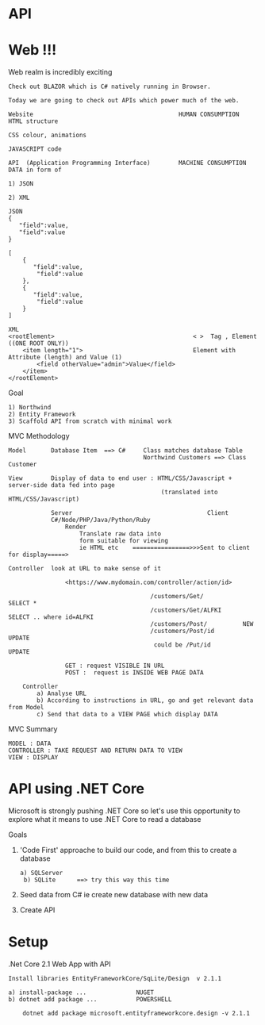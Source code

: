 # API

# Web !!!

Web realm is incredibly exciting

```
Check out BLAZOR which is C# natively running in Browser.

Today we are going to check out APIs which power much of the web.

Website 										HUMAN CONSUMPTION 	 HTML structure
																	 CSS colour, animations
																	 JAVASCRIPT code

API  (Application Programming Interface) 		MACHINE CONSUMPTION  DATA in form of
																		1) JSON 
																		2) XML  

JSON 
{
   "field":value,
   "field":value
}

[
	{
	   "field":value,
   		"field":value
	},
	{
	   "field":value,
   		"field":value
	}
]

XML
<rootElement>  										< >  Tag , Element  ((ONE ROOT ONLY))
	<item length="1">                               Element with Attribute (length) and Value (1)
		<field otherValue="admin">Value</field>
	</item>
</rootElement>
```

Goal

```
1) Northwind
2) Entity Framework
3) Scaffold API from scratch with minimal work
```

MVC Methodology

```
Model  		Database Item  ==> C#     Class matches database Table
									  Northwind Customers ==> Class Customer

View 		Display of data to end user : HTML/CSS/Javascript + server-side data fed into page
										   (translated into HTML/CSS/Javascript)

			Server                           		    Client
			C#/Node/PHP/Java/Python/Ruby
				Render
				    Translate raw data into
				    form suitable for viewing
				    ie HTML etc    ================>>>Sent to client for display=====>

Controller  look at URL to make sense of it

				<https://www.mydomain.com/controller/action/id>

					                    /customers/Get/           SELECT *
					                    /customers/Get/ALFKI      SELECT .. where id=ALFKI
					                    /customers/Post/          NEW 
					                    /customers/Post/id        UPDATE
					                     could be /Put/id 		  UPDATE

				GET : request VISIBLE IN URL
				POST : 	request is INSIDE WEB PAGE DATA

	Controller
		a) Analyse URL
		b) According to instructions in URL, go and get relevant data from Model
		c) Send that data to a VIEW PAGE which display DATA
```

MVC Summary

```
MODEL : DATA
CONTROLLER : TAKE REQUEST AND RETURN DATA TO VIEW
VIEW : DISPLAY
```

# API using .NET Core

Microsoft is strongly pushing .NET Core so let's use this opportunity to explore what it means to use .NET Core to read a database

Goals

1. 'Code First' approache to build our code, and from this to create a database

    ```
    a) SQLServer   
     b) SQLite      ==> try this way this time
    ```

2. Seed data from C# ie create new database with new data
3. Create API

# Setup

.Net Core 2.1 Web App with API

```
Install libraries EntityFrameworkCore/SqLite/Design  v 2.1.1

a) install-package ...     			NUGET
b) dotnet add package ... 			POWERSHELL

	dotnet add package microsoft.entityframeworkcore.design -v 2.1.1
```